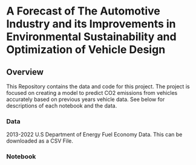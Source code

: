 # A Forecast of The Automotive Industry and its Improvements in Environmental Sustainability and Optimization of Vehicle Design

## Overview
This Repository contains the data and code for this project. The project is focused on creating a model to predict CO2 emissions from vehicles 
accurately based on previous years vehicle data. See below for descriptions of each notebook and the data.

### Data
2013-2022 U.S Department of Energy Fuel Economy Data. This can be downloaded as a CSV File.


### Notebook


